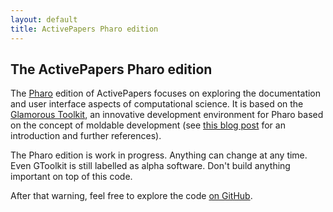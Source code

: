 ```yaml
---
layout: default
title: ActivePapers Pharo edition
---
```


## The ActivePapers Pharo edition

The [Pharo](https://pharo.org/) edition of ActivePapers focuses on
exploring the documentation and user interface aspects of
computational science.  It is based on the [Glamorous
Toolkit](http://gtoolkit.com/), an innovative development environment
for Pharo based on the concept of moldable development (see [this blog post](https://osoco.es/thoughts/2019/05/designing-media-for-thought-with-moldable-development/) for an introduction and further references).

The Pharo edition is work in progress. Anything can change at any
time. Even GToolkit is still labelled as alpha software. Don't build
anything important on top of this code.

After that warning, feel free to explore the code [on GitHub](https://github.com/activepapers/activepapers-pharo).

